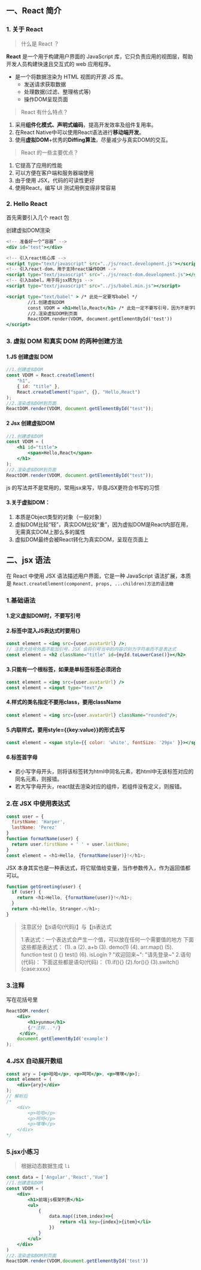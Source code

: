 ## 一、React 简介



### 1. 关于 React

> 什么是 React ？

**React** 是一个用于构建用户界面的 JavaScript 库，它只负责应用的视图层，帮助开发人员构建快速且交互式的 web 应用程序。

- 是一个将数据渲染为 HTML 视图的开源 JS 库。
  - 发送请求获取数据
  - 处理数据(过滤、整理格式等)
  - 操作DOM呈现页面



> React 有什么特点？

1. 采用**组件化模式、声明式编码**，提高开发效率及组件复用率。
2. 在React Native中可以使用React语法进行**移动端开发**。
3. 使用**虚拟DOM**+优秀的**Diffing算法**，尽量减少与真实DOM的交互。



> React 的一些主要优点？

1. 它提高了应用的性能
2. 可以方便在客户端和服务器端使用
3. 由于使用 JSX，代码的可读性更好
4. 使用React，编写 UI 测试用例变得非常容易



### 2. Hello React

首先需要引入几个 react 包



创建虚拟DOM渲染

```jsx
<!-- 准备好一个“容器” -->
<div id="test"></div>

<!-- 引入react核心库 -->
<script type="text/javascript" src="../js/react.development.js"></script>
<!-- 引入react-dom，用于支持react操作DOM -->
<script type="text/javascript" src="../js/react-dom.development.js"></script>
<!-- 引入babel，用于将jsx转为js -->
<script type="text/javascript" src="../js/babel.min.js"></script>

<script type="text/babel" > /* 此处一定要写babel */
		//1.创建虚拟DOM
		const VDOM = <h1>Hello,React</h1> /* 此处一定不要写引号，因为不是字符串 */
		//2.渲染虚拟DOM到页面
		ReactDOM.render(VDOM, document.getElementById('test'))
</script>
```



### 3. 虚拟 DOM 和真实 DOM 的两种创建方法

#### 1.JS 创建虚拟 DOM

```js
//1.创建虚拟DOM
const VDOM = React.createElement(
    "h1",
    { id: "title" },
    React.createElement("span", {}, "Hello,React")
);
//2.渲染虚拟DOM到页面
ReactDOM.render(VDOM, document.getElementById("test"));
```



#### 2 Jsx 创建虚拟DOM

```jsx
//1.创建虚拟DOM
const VDOM = (
    <h1 id="title">
        <span>Hello,React</span>
    </h1>
);
//2.渲染虚拟DOM到页面
ReactDOM.render(VDOM, document.getElementById("test"));
```

js 的写法并不是常用的，常用jsx来写，毕竟JSX更符合书写的习惯



#### 3.关于虚拟DOM：

1. 本质是Object类型的对象（一般对象）
2. 虚拟DOM比较“轻”，真实DOM比较“重”，因为虚拟DOM是React内部在用，无需真实DOM上那么多的属性
3. 虚拟DOM最终会被React转化为真实DOM，呈现在页面上







## 二、jsx 语法

在 React 中使用 JSX 语法描述用户界面，它是一种 JavaScript 语法扩展，本质是 `React.createElement(component, props, ...children)方法的语法糖`

### 1.基础语法

#### 1.定义虚拟DOM时，不要写引号

#### 2.标签中混入JS表达式时要用{}

```jsx
const element = <img src={user.avatarUrl} />;
// 注意大括号外面不能加引号，JSX 会将引号当中的内容识别为字符串而不是表达式
const element = <h2 className="title" id={myId.toLowerCase()}></h2>
```

#### 3.只能有一个根标签，如果是单标签标签必须闭合

```jsx
const element = <img src={user.avatarUrl} />
const element = <input type="text"/>
```

#### 4.样式的类名指定不要用class，要用className

```jsx
const element = <img src={user.avatarUrl} className="rounded"/>;
```

#### 5.内联样式，要用style={{key:value}}的形式去写

```jsx
const element = <span style={{ color: 'white', fontSize: '29px' }}></span>
```

#### 6.标签首字母

- 若小写字母开头，则将该标签转为html中同名元素，若html中无该标签对应的同名元素，则报错。
- 若大写字母开头，react就去渲染对应的组件，若组件没有定义，则报错。





### 2.在 JSX 中使用表达式

```js
const user = {
  firstName: 'Harper',
  lastName: 'Perez'
}
function formatName(user) {
  return user.firstName + ' ' + user.lastName;
}
const element = <h1>Hello, {formatName(user)}!</h1>;
```



JSX 本身其实也是一种表达式，将它赋值给变量，当作参数传入，作为返回值都可以。

```js
function getGreeting(user) {
  if (user) {
    return <h1>Hello, {formatName(user)}!</h1>;
  }
  return <h1>Hello, Stranger.</h1>;
}
```

> 注意区分【js语句(代码)】与【js表达式
>
> 1.表达式：一个表达式会产生一个值，可以放在任何一个需要值的地方
> 下面这些都是表达式：
> 										(1). a
> 										(2). a+b
> 										(3). demo(1)
> 										(4). arr.map() 
> 										(5). function test () {}   test()
> 										(6). isLogin ? "欢迎回来~": "请先登录~"
> 					2.语句(代码)：
> 								下面这些都是语句(代码)：
> 										(1).if(){}
> 										(2).for(){}
> 										(3).switch(){case:xxxx}



### 3.注释

写在花括号里

```jsx
ReactDOM.render(
    <div>
        <h1>yunmu</h1>
        {/*注释...*/}
     </div>,
    document.getElementById('example')
);
```





### 4.JSX 自动展开数组

```jsx
const ary = [<p>哈哈</p>, <p>呵呵</p>, <p>嘿嘿</p>];
const element = (
	<div>{ary}</div>
);
// 解析后
/*
	<div>
		<p>哈哈</p>
		<p>呵呵</p>
		<p>嘿嘿</p>
	</div>
*/
```





### 5.jsx小练习

> 根据动态数据生成 `li`

```jsx
const data = ['Angular','React','Vue']  
//1.创建虚拟DOM
const VDOM = (
    <div>	
        <h1>前端js框架列表</h1>
        <ul>
            {
                data.map((item,index)=>{
                    return <li key={index}>{item}</li>
                })
            }
        </ul>
    </div>
)
//2.渲染虚拟DOM到页面
ReactDOM.render(VDOM,document.getElementById('test'))
```

